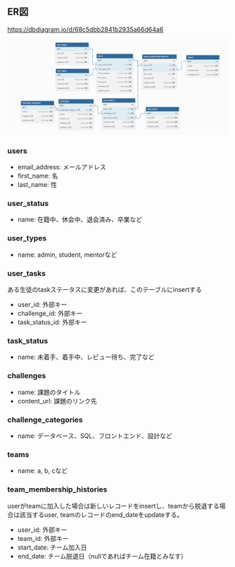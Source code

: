 ## ER図

https://dbdiagram.io/d/68c5dbb2841b2935a66d64a6

<img src="image-1.png" width="1000"/>

### users

- email_address: メールアドレス
- first_name: 名
- last_name: 性

### user_status

- name: 在籍中、休会中、退会済み、卒業など

### user_types

- name: admin, student, mentorなど

### user_tasks

ある生徒のtaskステータスに変更があれば、このテーブルにinsertする

- user_id: 外部キー
- challenge_id: 外部キー
- task_status_id: 外部キー

### task_status

- name: 未着手、着手中、レビュー待ち、完了など

### challenges

- name: 課題のタイトル
- content_url: 課題のリンク先

### challenge_categories

- name: データベース、SQL、フロントエンド、設計など

### teams

- name: a, b, cなど

### team_membership_histories

userがteamに加入した場合は新しいレコードをinsertし、teamから脱退する場合は該当するuser, teamのレコードのend_dateをupdateする。

- user_id: 外部キー
- team_id: 外部キー
- start_date: チーム加入日
- end_date: チーム脱退日（nullであればチーム在籍とみなす）